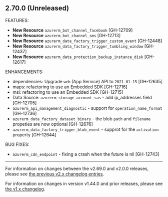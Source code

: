 ## 2.70.0 (Unreleased)

FEATURES:

* **New Resource** `azurerm_bot_channel_facebook` [GH-12709]
* **New Resource** `azurerm_bot_channel_sms` [GH-12713]
* **New Resource** `azurerm_data_factory_trigger_custom_event` [GH-12448]
* **New Resource** `azurerm_data_factory_trigger_tumbling_window` [GH-12437]
* **New Resource** `azurerm_data_protection_backup_instance_disk` [GH-12617]

ENHANCEMENTS:

* dependencies: Upgrade `web` (App Service) API to `2021-01-15` [GH-12635]
* maps: refactoring to use an Embedded SDK [GH-12716]
* msi: refactoring to use an Embedded SDK [GH-12715]
* Data Source: `azurerm_storage_account_sas` - add ip_addresses field [GH-12705]
* `azurerm_api_management_diagnostic` - support for `operation_name_format` [GH-12736]
* `azurerm_data_factory_dataset_binary` - the blob `path` and `filename` propeties are now optional [GH-12676]
* `azurerm_data_factory_trigger_blob_event` - supprot for the `activation` property [GH-12644]

BUG FIXES:

* `azurerm_cdn_endpoint` - fixing a crash when the future is nil [GH-12743]

---

For information on changes between the v2.69.0 and v2.0.0 releases, please see [the previous v2.x changelog entries](https://github.com/terraform-providers/terraform-provider-azurerm/blob/master/CHANGELOG-v2.md).

For information on changes in version v1.44.0 and prior releases, please see [the v1.x changelog](https://github.com/terraform-providers/terraform-provider-azurerm/blob/master/CHANGELOG-v1.md).
